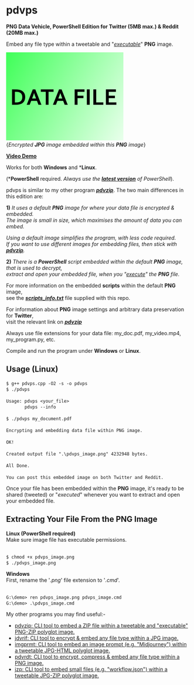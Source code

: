 # pdvps

**PNG Data Vehicle, PowerShell Edition for Twitter (5MB max.) & Reddit (20MB max.)**

Embed any file type within a tweetable and "[*executable*](https://github.com/CleasbyCode/pdvps#extracting-your-file-from-the-png-image)" **PNG** image.  

![Demo Image](https://github.com/CleasbyCode/pdvps/blob/main/Demo_Image/pdv_soldier.png)  
{*Encrypted **JPG** image embedded within this **PNG** image*} 

[**Video Demo**](https://youtu.be/apN0QQzK6W4)

Works for both **Windows** and ***Linux**. 

(***PowerShell** required. *Always use the [***latest version***](https://github.com/PowerShell/PowerShell/releases) of PowerShell*).

pdvps is similar to my other program [***pdvzip***](https://github.com/CleasbyCode/pdvzip). The two main differences in this edition are: 

**1)** *It uses a default **PNG** image for where your data file is encrypted & embedded.  
The image is small in size, which maximises the amount of data you can embed.*  

*Using a default image simplifies the program, with less code required.  
If you want to use different images for embedding files, then stick with [***pdvzip***](https://github.com/CleasbyCode/pdvzip).*

**2)** *There is a **PowerShell** script embedded within the default **PNG** image, that is used to decrypt,  
extract and open your embedded file, when you "[*execute*](https://github.com/CleasbyCode/pdvps/blob/main/README.md#extracting-your-file-from-the-png-image)" the **PNG** file.*

For more information on the embedded **scripts** within the default **PNG** image,  
see the [***scripts_info.txt***](https://github.com/CleasbyCode/pdvps/blob/main/src/scripts_info.txt) file supplied with this repo.

For information about **PNG** image settings and arbitrary data preservation for **Twitter**,  
visit the relevant link on [***pdvzip***](https://github.com/CleasbyCode/pdvzip#png-image-requirements-for-arbitrary-data-preservation)

Always use file extensions for your data file: my_doc.pdf, my_video.mp4, my_program.py, etc.

Compile and run the program under **Windows** or **Linux**.

## Usage (Linux)

```console
$ g++ pdvps.cpp -O2 -s -o pdvps
$ ./pdvps

Usage: pdvps <your_file>
       pdvps --info

$ ./pdvps my_document.pdf

Encrypting and embedding data file within PNG image.

OK!

Created output file ".\pdvps_image.png" 4232948 bytes.

All Done.

You can post this embedded image on both Twitter and Reddit.

```

Once your file has been embedded within the **PNG** image, it's ready to be shared (tweeted) or "*executed*" whenever you want to extract and open your embedded file.

## Extracting Your File From the PNG Image
**Linux (PowerShell required)**    
Make sure image file has executable permissions.
```console

$ chmod +x pdvps_image.png
$ ./pdvps_image.png 

```  
**Windows**   
First, rename the '*.png*' file extension to '*.cmd*'.
```console

G:\demo> ren pdvps_image.png pdvps_image.cmd
G:\demo> .\pdvps_image.cmd

```

My other programs you may find useful:-

* [pdvzip: CLI tool to embed a ZIP file within a tweetable and "executable" PNG-ZIP polyglot image.](https://github.com/CleasbyCode/pdvzip)
* [jdvrif: CLI tool to encrypt & embed any file type within a JPG image.](https://github.com/CleasbyCode/jdvrif)
* [imgprmt: CLI tool to embed an image prompt (e.g. "Midjourney") within a tweetable JPG-HTML polyglot image.](https://github.com/CleasbyCode/imgprmt)
* [pdvrdt: CLI tool to encrypt, compress & embed any file type within a PNG image.](https://github.com/CleasbyCode/pdvrdt)
* [jzp: CLI tool to embed small files (e.g. "workflow.json") within a tweetable JPG-ZIP polyglot image.](https://github.com/CleasbyCode/jzp)  

##

